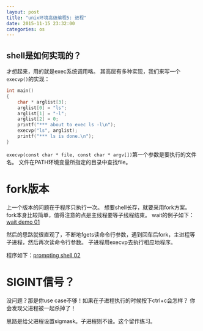 ```yaml
---
layout: post
title: "unix环境高级编程5: 进程"
date: 2015-11-15 23:32:00
categories: os
---
```


## shell是如何实现的？

才想起来，用的就是exec系统调用咯。
其高层有多种实现，我们来写一个`execvp()`的实现：

```c
int main()
{
    char * arglist[3];
    arglist[0] = "ls";
    arglist[1] = "-l";
    arglist[2] = 0;
    printf("*** about to exec ls -l\n");
    execvp("ls", arglist);
    printf("*** ls is done.\n");
}
```

`execvp(const char * file, const char * argv[])`第一个参数是要执行的文件名。
文件在PATH环境变量所指定的目录中查找file。

# fork版本
上一个版本的问题在于程序只执行一次。
想要shell长存，就要采用fork方案。
fork本身比较简单，值得注意的点是主线程要等子线程结束。
wait的例子如下：[wait demo 01](https://github.com/victorisildur/UNIX/blob/master/APUE/process/waitdemo.c)

然后的思路就很直观了，不断地fgets读命令行参数，遇到回车后fork，主进程等子进程，然后再次读命令行参数。
子进程用execvp去执行相应地程序。

程序如下：[prompting shell 02](https://github.com/victorisildur/UNIX/blob/master/APUE/process/psh02.c)

# SIGINT信号？

没问题？那是你use case不够！如果在子进程执行的时候按下ctrl+c会怎样？
你会发现父进程被一起杀掉了！

思路是给父进程设置sigmask。子进程则不设。这个留作练习。

